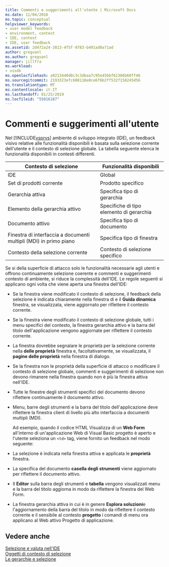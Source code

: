 ```yaml
---
title: Commenti e suggerimenti all'utente | Microsoft Docs
ms.date: 11/04/2016
ms.topic: conceptual
helpviewer_keywords:
- user model feedback
- environment, context
- IDE, context
- IDE, user feedback
ms.assetid: 2d472a24-3813-4f5f-9783-b491ad8a71ad
author: gregvanl
ms.author: gregvanl
manager: jillfra
ms.workload:
- vssdk
ms.openlocfilehash: a9213440d0c3c3dbaa7c95e45bbf61386b60ff46
ms.sourcegitcommit: 2193323efc608118e0ce6f6b2ff532f158245d56
ms.translationtype: MT
ms.contentlocale: it-IT
ms.lasthandoff: 01/25/2019
ms.locfileid: "55016187"
---
```

# <a name="feedback-to-the-user"></a>Commenti e suggerimenti all'utente
Nel [!INCLUDE[vsprvs](../../code-quality/includes/vsprvs_md.md)] ambiente di sviluppo integrato (IDE), un feedback visivo relative alle funzionalità disponibili è basata sulla selezione corrente dell'utente e il contesto di selezione globale. La tabella seguente elenca le funzionalità disponibili in contesti differenti.  
  
|Contesto di selezione|Funzionalità disponibili|  
|-----------------------|-----------------------------|  
|IDE|Global|  
|Set di prodotti corrente|Prodotto specifico|  
|Gerarchia attiva|Specifica tipo di gerarchia|  
|Elemento della gerarchia attivo|Specifiche di tipo elemento di gerarchia|  
|Documento attivo|Specifica tipo di documento|  
|Finestra di interfaccia a documenti multipli (MDI) in primo piano|Specifica tipo di finestra|  
|Contesto della selezione corrente|Contesto di selezione specifico|  
  
 Se si della superficie di attacco solo le funzionalità necessarie agli utenti e offrono continuamente selezione coerente e commenti e suggerimenti contesto di ambiente, si riduce la complessità dell'IDE. Le regole seguenti si applicano ogni volta che viene aperta una finestra dell'IDE:  
  
- Se la finestra viene modificato il contesto di selezione, il feedback della selezione è indicata chiaramente nella finestra di e il **Guida dinamica** finestra, se visualizzata, viene aggiornato per riflettere il contesto corrente.  
  
- Se la finestra viene modificato il contesto di selezione globale, tutti i menu specifici del contesto, la finestra gerarchia attivo e la barra del titolo dell'applicazione vengono aggiornate per riflettere il contesto corrente.  
  
- La finestra dovrebbe segnalare le proprietà per la selezione corrente nella **delle proprietà** finestra e, facoltativamente, se visualizzata, il **pagine delle proprietà** nella finestra di dialogo.  
  
- Se la finestra non le proprietà della superficie di attacco o modificare il contesto di selezione globale, commenti e suggerimenti di selezione non devono rimanere nella finestra quando non è più la finestra attiva nell'IDE.  
  
- Tutte le finestre degli strumenti specifici del documento devono riflettere continuamente il documento attivo.  
  
- Menu, barre degli strumenti e la barra del titolo dell'applicazione deve riflettere la finestra client di livello più alto interfaccia a documenti multipli (MDI).  
  
  Ad esempio, quando il codice HTML Visualizza di un **Web Form** all'interno di un'applicazione Web di Visual Basic progetto è aperto e l'utente seleziona un `<td>` tag, viene fornito un feedback nel modo seguente:  
  
- La selezione è indicata nella finestra attiva e applicata le **proprietà** finestra.  
  
- La specifica del documento **casella degli strumenti** viene aggiornato per riflettere il documento attivo.  
  
- Il **Editor** sulla barra degli strumenti e **tabella** vengono visualizzati menu e la barra del titolo aggiorna in modo da riflettere la finestra del Web Form.  
  
- La finestra gerarchia attiva in cui è in genere **Esplora soluzioni**e l'aggiornamento della barra del titolo in modo da riflettere il contesto corrente e il sensibile al contesto **progetto** i comandi di menu ora applicano al Web attivo Progetto di applicazione.  
  
## <a name="see-also"></a>Vedere anche  
 [Selezione e valuta nell'IDE](../../extensibility/internals/selection-and-currency-in-the-ide.md)   
 [Oggetti di contesto di selezione](../../extensibility/internals/selection-context-objects.md)   
 [Le gerarchie e selezione](../../extensibility/internals/hierarchies-and-selection.md)
